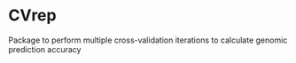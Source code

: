 # CVrep
Package to perform multiple cross-validation iterations to calculate genomic prediction accuracy
